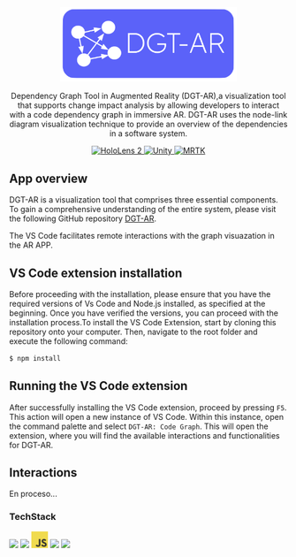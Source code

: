 <p align="center">
  <a  target="blank"><img src="./readme-images/DGT-AR.png" width="320" alt="DGT-AR Logo" /></a>
</p>

<p align="center"> 
Dependency Graph Tool in Augmented Reality (DGT-AR),a visualization tool that supports change impact analysis by allowing developers to interact with a code dependency graph in immersive AR. DGT-AR uses the node-link diagram visualization technique to provide an overview of the dependencies in a software system. 
</p>

<p align="center">
  <a href="https://code.visualstudio.com/">
    <img src="https://img.shields.io/badge/VS_Code-1.79.2-blue" alt="HoloLens 2">
  </a>
  <a href="https://nodejs.org/en">
    <img src="https://img.shields.io/badge/Node.js-16.15.0-success" alt="Unity">
  </a>
  <a href="https://yeoman.io/">
    <img src="https://img.shields.io/badge/Yeoman-4.3.1-yellow" alt="MRTK">
  </a>
</p>



## App overview

DGT-AR is a visualization tool that comprises three essential components. To gain a comprehensive understanding of the entire system, please visit the following GitHub repository [DGT-AR](https://github.com/DussanFreire/DGT-AR_API/tree/DGT-AR). 

The VS Code  facilitates remote interactions with the graph visuazation in the AR APP.

## VS Code extension installation
Before proceeding with the installation, please ensure that you have the required versions of Vs Code and Node.js installed, as specified at the beginning. Once you have verified the versions, you can proceed with the installation process.To install the VS Code Extension, start by cloning this repository onto your computer. Then, navigate to the root folder and execute the following command:

```bash
$ npm install
```

## Running the VS Code extension

After successfully installing the VS Code extension, proceed by pressing ```F5```. This action will open a new instance of VS Code. Within this instance, open the command palette and select ```DGT-AR: Code Graph```. This will open the extension, where you will find the available interactions and functionalities for DGT-AR.

## Interactions

En proceso...
### TechStack
<code><img height="30" src="https://upload.wikimedia.org/wikipedia/commons/thumb/9/9a/Visual_Studio_Code_1.35_icon.svg/2048px-Visual_Studio_Code_1.35_icon.svg.png"></code>
<code><img height="30" src="https://upload.wikimedia.org/wikipedia/commons/thumb/4/4c/Typescript_logo_2020.svg/2048px-Typescript_logo_2020.svg.png"></code>
<code><img height="30" src="https://raw.githubusercontent.com/github/explore/80688e429a7d4ef2fca1e82350fe8e3517d3494d/topics/javascript/javascript.png"></code>
<code><img height="30" src="https://img.favpng.com/12/11/23/yeoman-logo-web-application-scaffold-javascript-png-favpng-AS22PYaYb6D252v1WSy8ULLzm.jpg"></code>
<code><img height="30" src="https://ugeek.github.io/blog/images-blog/node.png"></code>

